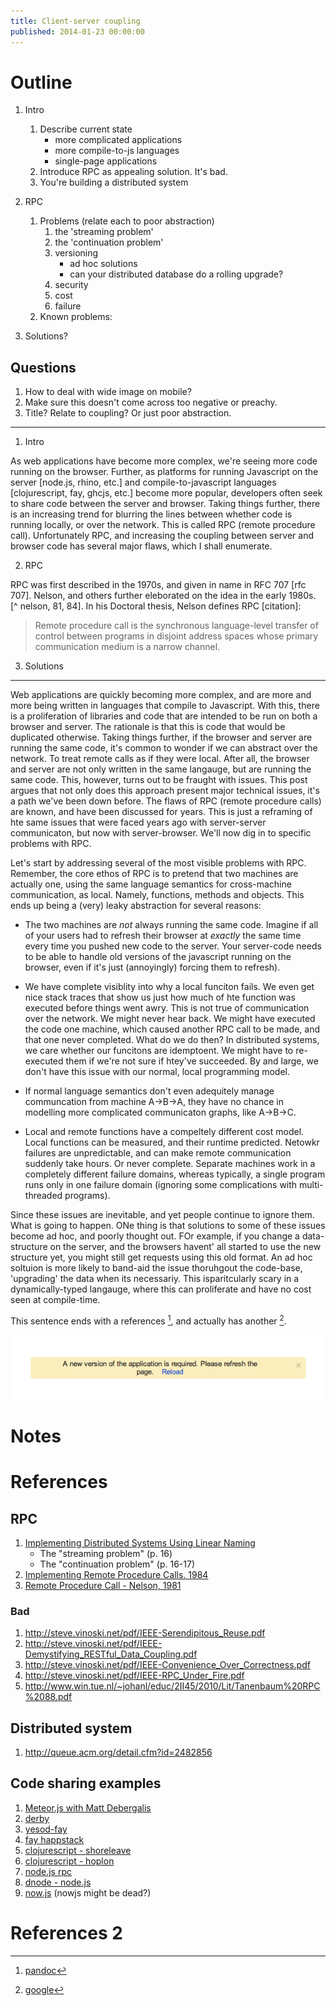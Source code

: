 ```yaml
---
title: Client-server coupling
published: 2014-01-23 00:00:00
---
```


# Outline

1. Intro
    1. Describe current state
        * more complicated applications
        * more compile-to-js languages
        * single-page applications
    1. Introduce RPC as appealing solution. It's bad.
    1. You're building a distributed system
1. RPC
    1. Problems (relate each to poor abstraction)
        1. the 'streaming problem'
        1. the 'continuation problem'
        1. versioning
            * ad hoc solutions
            * can your distributed database do a rolling upgrade?
        1. security
        1. cost
        1. failure
    1. Known problems:

1. Solutions?

## Questions

1. How to deal with wide image on mobile?
1. Make sure this doesn't come across too negative or preachy.
1. Title? Relate to coupling? Or just poor abstraction.

---

1. Intro

As web applications have become more complex, we're seeing more code running on
the browser. Further, as platforms for running Javascript on the server
[node.js, rhino, etc.] and compile-to-javascript languages [clojurescript, fay,
ghcjs, etc.] become more popular, developers often seek to share code between
the server and browser. Taking things further, there is an increasing trend for
blurring the lines between whether code is running locally, or over the
network. This is called RPC (remote procedure call). Unfortunately RPC, and
increasing the coupling between server and browser code has several major
flaws, which I shall enumerate.

2. RPC

RPC was first described in the 1970s, and given in name in RFC 707 [rfc 707].
Nelson, and others further eleborated on the idea in the early 1980s. [^ nelson, 81, 84]. In his Doctoral thesis, Nelson defines RPC [citation]:

> Remote procedure call is the synchronous language-level transfer of control
> between programs in disjoint address spaces whose primary communication
> medium is a narrow channel.

3. Solutions

---

Web applications are quickly becoming more complex, and are more and more being
written in languages that compile to Javascript. With this, there is a
proliferation of libraries and code that are intended to be run on both a
browser and server. The rationale is that this is code that would be duplicated
otherwise. Taking things further, if the browser and server are running the
same code, it's common to wonder if we can abstract over the network. To treat
remote calls as if they were local. After all, the browser and server are
not only written in the same langauge, but are running the same code. This,
however, turns out to be fraught with issues. This post argues that not only
does this approach present major technical issues, it's a path we've been down
before. The flaws of RPC (remote procedure calls) are known, and have been
discussed for years. This is just a reframing of hte same issues that were
faced years ago with server-server communicaton, but now with server-browser.
We'll now dig in to specific problems with RPC.

Let's start by addressing several of the most visible problems with RPC.
Remember, the core ethos of RPC is to pretend that two machines are actually
one, using the same language semantics for cross-machine communication, as
local. Namely, functions, methods and objects. This ends up being a (very)
leaky abstraction for several reasons:

* The two machines are _not_ always running the same code. Imagine if all of
  your users had to refresh their browser at _exactly_ the same time every time
  you pushed new code to the server. Your server-code needs to be able to
  handle old versions of the javascript running on the browser, even if it's
  just (annoyingly) forcing them to refresh).

* We have complete visiblity into why a local funciton fails. We even get nice
  stack traces that show us just how much of hte function was executed before
  things went awry. This is not true of communication over the network. We
  might never hear back. We might have executed the code one machine, which
  caused another RPC call to be made, and that one never completed. What do we
  do then? In distributed systems, we care whether our funcitons are
  idemptoent. We might have to re-executed them if we're not sure if htey've
  succeeded. By and large, we don't have this issue with our normal, local
  programming model.

* If normal language semantics don't even adequitely manage communcation from
  machine A->B->A, they have no chance in modelling more complicated
  communicaton graphs, like A->B->C.

* Local and remote functions have a compeltely different cost model. Local
  functions can be measured, and their runtime predicted. Netowkr failures are
  unpredictable, and can make remote communication suddenly take hours. Or
  never complete. Separate machines work in a completely different failure
  domains, whereas typically, a single program runs only in one failure domain
  (ignoring some complications with multi-threaded programs).

Since these issues are inevitable, and yet people continue to ignore them. What
is going to happen. ONe thing is that solutions to some of these issues become
ad hoc, and poorly thought out. FOr example, if you change a data-structure on
the server, and the browsers havent' all started to use the new structure yet,
you might still get requests using this old format. An ad hoc soltuion is more
likely to band-aid the issue thoruhgout the code-base, 'upgrading' the data
when its necessariy. This isparitcularly scary in a dynamically-typed langauge,
where this can proliferate and have no cost seen at compile-time.

This sentence ends with a references [^1], and actually has another [^2].

![sync](/images/coupling.png)

# Notes

# References

## RPC

1. [Implementing Distributed Systems Using Linear Naming](http://dspace.mit.edu/handle/1721.1/7085)
    * The "streaming problem" (p. 16)
    * The "continuation problem" (p. 16-17)
1. [Implementing Remote Procedure Calls. 1984](http://www.cs.princeton.edu/courses/archive/fall03/cs518/papers/rpc.pdf)
1. [Remote Procedure Call - Nelson, 1981](http://bitsavers.trailing-edge.com/pdf/xerox/parc/techReports/CSL-81-9_Remote_Procedure_Call.pdf)

### Bad
1. http://steve.vinoski.net/pdf/IEEE-Serendipitous_Reuse.pdf
1. http://steve.vinoski.net/pdf/IEEE-Demystifying_RESTful_Data_Coupling.pdf
1. http://steve.vinoski.net/pdf/IEEE-Convenience_Over_Correctness.pdf
1. http://steve.vinoski.net/pdf/IEEE-RPC_Under_Fire.pdf
1. http://www.win.tue.nl/~johanl/educ/2II45/2010/Lit/Tanenbaum%20RPC%2088.pdf

## Distributed system
1. http://queue.acm.org/detail.cfm?id=2482856

## Code sharing examples

1. [Meteor.js with Matt Debergalis](https://www.youtube.com/watch?v=vpp-8gkPWVE)
1. [derby](http://derbyjs.com/)
1. [yesod-fay](https://hackage.haskell.org/package/yesod-fay)
1. [fay happstack](http://happstack.com/page/view-page-slug/15/happstack-fay-acid-state-shared-datatypes-are-awesome)
1. [clojurescript - shoreleave](https://github.com/ohpauleez/shoreleave)
1. [clojurescript - hoplon](http://hoplon.io/#/home/)
1. [node.js rpc](https://nodejsmodules.org/tags/rpc)
1. [dnode - node.js](https://github.com/substack/dnode)
1. [now.js](https://github.com/Flotype/now) (nowjs might be dead?)

# References 2

[^1]: [pandoc](http://johnmacfarlane.net/pandoc/README.html#pandocs-markdown)
[^2]: [google](https://google.com)
